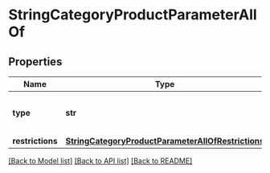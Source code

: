 # StringCategoryProductParameterAllOf

## Properties
Name | Type | Description | Notes
------------ | ------------- | ------------- | -------------
**type** | **str** |  | [optional] [default to 'string']
**restrictions** | [**StringCategoryProductParameterAllOfRestrictions**](StringCategoryProductParameterAllOfRestrictions.md) |  | [optional] 

[[Back to Model list]](../README.md#documentation-for-models) [[Back to API list]](../README.md#documentation-for-api-endpoints) [[Back to README]](../README.md)


